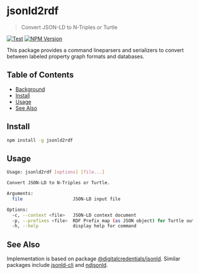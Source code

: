 # jsonld2rdf

> Convert JSON-LD to N-Triples or Turtle

[![Test](https://github.com/gbv/jsonld2rdf/actions/workflows/test.yml/badge.svg)](https://github.com/gbv/jsonld2rdf/actions/workflows/test.yml)
[![NPM Version](http://img.shields.io/npm/v/jsonld2rdf.svg?style=flat)](https://www.npmjs.org/package/jsonld2rdf)

This package provides a command lineparsers and serializers to convert between labeled property graph formats and databases.

## Table of Contents

- [Background](#background)
- [Install](#install)
- [Usage](#usage)
- [See Also](#see-also)

## Install

~~~sh
npm install -g jsonld2rdf
~~~

## Usage

~~~sh
Usage: jsonld2rdf [options] [file...]

Convert JSON-LD to N-Triples or Turtle.

Arguments:
  file                   JSON-LD input file

Options:
  -c, --context <file>   JSON-LD context document
  -p, --prefixes <file>  RDF Prefix map (as JSON object) for Turtle output
  -h, --help             display help for command
~~~

## See Also

Implementation is based on package [@digitalcredentials/jsonld](https://www.npmjs.com/package/@digitalcredentials/jsonld). Similar packages include [jsonld-cli](https://www.npmjs.com/package/jsonld-cli) and [ndjsonld](https://www.npmjs.com/package/ndjsonld]).

